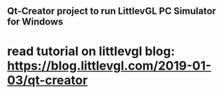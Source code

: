 ## Qt-Creator project to run LittlevGL PC Simulator for Windows
# read tutorial on littlevgl blog: https://blog.littlevgl.com/2019-01-03/qt-creator
